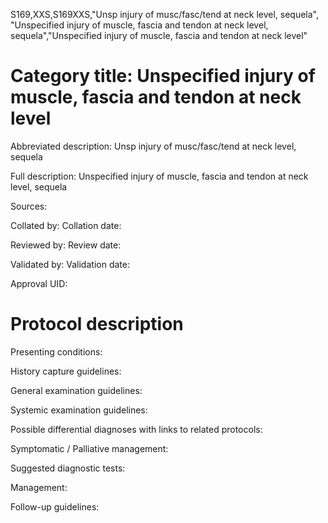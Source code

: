 S169,XXS,S169XXS,"Unsp injury of musc/fasc/tend at neck level, sequela", "Unspecified injury of muscle, fascia and tendon at neck level, sequela","Unspecified injury of muscle, fascia and tendon at neck level"
# Category title: Unspecified injury of muscle, fascia and tendon at neck level

Abbreviated description: Unsp injury of musc/fasc/tend at neck level, sequela

Full description: Unspecified injury of muscle, fascia and tendon at neck level, sequela

Sources:

Collated by:
Collation date:

Reviewed by:
Review date:

Validated by:
Validation date:

Approval UID:

# Protocol description

Presenting conditions:

History capture guidelines:

General examination guidelines:

Systemic examination guidelines:

Possible differential diagnoses with links to related protocols:

Symptomatic / Palliative management:

Suggested diagnostic tests:

Management:

Follow-up guidelines:
